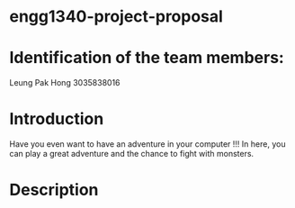 # engg1340-project-proposal

# Identification of the team members:
 Leung Pak Hong 3035838016
 
 
 # Introduction
Have you even want to have an adventure in your computer !!! In here, you can play a great adventure and the chance to fight with monsters.

# Description

